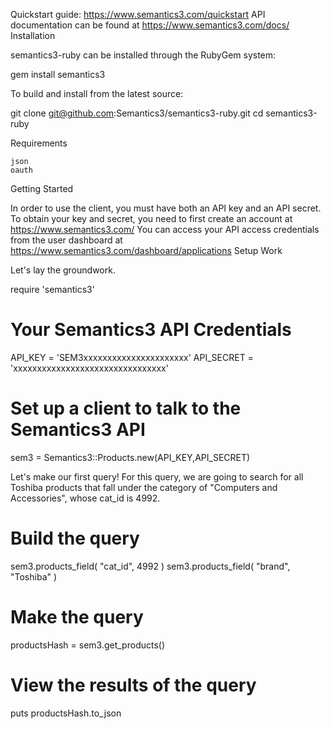 
Quickstart guide: https://www.semantics3.com/quickstart API documentation can be found at https://www.semantics3.com/docs/
Installation

semantics3-ruby can be installed through the RubyGem system:

 gem install semantics3

To build and install from the latest source:

 git clone git@github.com:Semantics3/semantics3-ruby.git
 cd semantics3-ruby

Requirements

    json
    oauth

Getting Started

In order to use the client, you must have both an API key and an API secret. To obtain your key and secret, you need to first create an account at https://www.semantics3.com/ You can access your API access credentials from the user dashboard at https://www.semantics3.com/dashboard/applications
Setup Work

Let's lay the groundwork.

require 'semantics3'

# Your Semantics3 API Credentials
API_KEY = 'SEM3xxxxxxxxxxxxxxxxxxxxxx'
API_SECRET = 'xxxxxxxxxxxxxxxxxxxxxxxxxxxxxxxx'

# Set up a client to talk to the Semantics3 API
sem3 = Semantics3::Products.new(API_KEY,API_SECRET)

Let's make our first query! For this query, we are going to search for all Toshiba products that fall under the category of "Computers and Accessories", whose cat_id is 4992.

# Build the query
sem3.products_field( "cat_id", 4992 )
sem3.products_field( "brand", "Toshiba" )

# Make the query
productsHash = sem3.get_products()

# View the results of the query
puts productsHash.to_json


